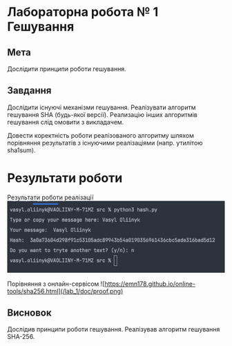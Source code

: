 # Лабораторна робота № 1 Гешування

## Мета
Дослідити принципи роботи гешування.

## Завдання
Дослідити існуючі механізми гешування. Реалізувати алгоритм гешування SHA (будь-якої версії). Реализацію інших алгоритмів гешування слід омовити з викладачем.

Довести коректність роботи реалізованого алгоритму шляхом порівняння результатів з існуючими реалізаціями (напр. утилітою sha1sum).

# Результати роботи

Результати роботи реалізації
![Результати роботи реалізації](/lab_1/doc/my_hash.png)

Порівняння з онлайн-сервісом
![https://emn178.github.io/online-tools/sha256.html](/lab_1/doc/proof.png)

## Висновок
Дослідив принципи роботи гешування. Реалізував алгоритм гешування SHA-256.
